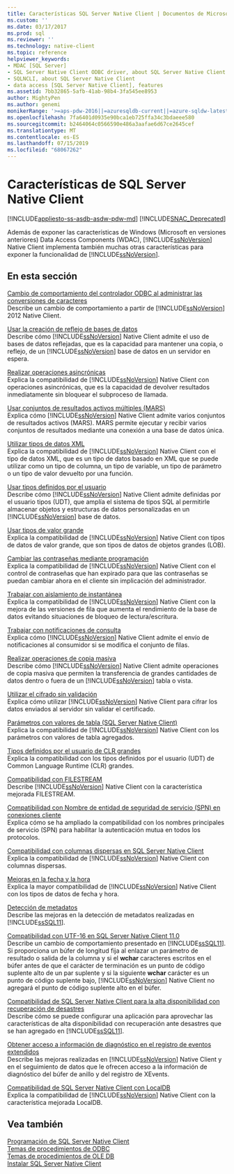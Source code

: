 ```yaml
---
title: Características SQL Server Native Client | Documentos de Microsoft
ms.custom: ''
ms.date: 03/17/2017
ms.prod: sql
ms.reviewer: ''
ms.technology: native-client
ms.topic: reference
helpviewer_keywords:
- MDAC [SQL Server]
- SQL Server Native Client ODBC driver, about SQL Server Native Client ODBC driver
- SQLNCLI, about SQL Server Native Client
- data access [SQL Server Native Client], features
ms.assetid: 7bb32865-5afb-41ab-98b4-3fa545ee8953
author: MightyPen
ms.author: genemi
monikerRange: '>=aps-pdw-2016||=azuresqldb-current||=azure-sqldw-latest||>=sql-server-2016||=sqlallproducts-allversions||>=sql-server-linux-2017||=azuresqldb-mi-current'
ms.openlocfilehash: 7fa6401d0935e90bca1eb725ffa34c3bdaeee580
ms.sourcegitcommit: b2464064c0566590e486a3aafae6d67ce2645cef
ms.translationtype: MT
ms.contentlocale: es-ES
ms.lasthandoff: 07/15/2019
ms.locfileid: "68067262"
---
```

# <a name="sql-server-native-client-features"></a>Características de SQL Server Native Client
[!INCLUDE[appliesto-ss-asdb-asdw-pdw-md](../../../includes/appliesto-ss-asdb-asdw-pdw-md.md)]
[!INCLUDE[SNAC_Deprecated](../../../includes/snac-deprecated.md)]

  Además de exponer las características de Windows (Microsoft en versiones anteriores) Data Access Components (WDAC), [!INCLUDE[ssNoVersion](../../../includes/ssnoversion-md.md)] Native Client implementa también muchas otras características para exponer la funcionalidad de [!INCLUDE[ssNoVersion](../../../includes/ssnoversion-md.md)].  
  
## <a name="in-this-section"></a>En esta sección  
 [Cambio de comportamiento del controlador ODBC al administrar las conversiones de caracteres](../../../relational-databases/native-client/features/odbc-driver-behavior-change-when-handling-character-conversions.md)  
 Describe un cambio de comportamiento a partir de [!INCLUDE[ssNoVersion](../../../includes/ssnoversion-md.md)] 2012 Native Client.  
  
 [Usar la creación de reflejo de bases de datos](../../../relational-databases/native-client/features/using-database-mirroring.md)  
 Describe cómo [!INCLUDE[ssNoVersion](../../../includes/ssnoversion-md.md)] Native Client admite el uso de bases de datos reflejadas, que es la capacidad para mantener una copia, o reflejo, de un [!INCLUDE[ssNoVersion](../../../includes/ssnoversion-md.md)] base de datos en un servidor en espera.  
  
 [Realizar operaciones asincrónicas](../../../relational-databases/native-client/features/performing-asynchronous-operations.md)  
 Explica la compatibilidad de [!INCLUDE[ssNoVersion](../../../includes/ssnoversion-md.md)] Native Client con operaciones asincrónicas, que es la capacidad de devolver resultados inmediatamente sin bloquear el subproceso de llamada.  
  
 [Usar conjuntos de resultados activos múltiples &#40;MARS&#41;](../../../relational-databases/native-client/features/using-multiple-active-result-sets-mars.md)  
 Explica cómo [!INCLUDE[ssNoVersion](../../../includes/ssnoversion-md.md)] Native Client admite varios conjuntos de resultados activos (MARS). MARS permite ejecutar y recibir varios conjuntos de resultados mediante una conexión a una base de datos única.  
  
 [Utilizar tipos de datos XML](../../../relational-databases/native-client/features/using-xml-data-types.md)  
 Explica la compatibilidad de [!INCLUDE[ssNoVersion](../../../includes/ssnoversion-md.md)] Native Client con el tipo de datos XML, que es un tipo de datos basado en XML que se puede utilizar como un tipo de columna, un tipo de variable, un tipo de parámetro o un tipo de valor devuelto por una función.  
  
 [Usar tipos definidos por el usuario](../../../relational-databases/native-client/features/using-user-defined-types.md)  
 Describe cómo [!INCLUDE[ssNoVersion](../../../includes/ssnoversion-md.md)] Native Client admite definidas por el usuario tipos (UDT), que amplía el sistema de tipos SQL al permitirle almacenar objetos y estructuras de datos personalizadas en un [!INCLUDE[ssNoVersion](../../../includes/ssnoversion-md.md)] base de datos.  
  
 [Usar tipos de valor grande](../../../relational-databases/native-client/features/using-large-value-types.md)  
 Explica la compatibilidad de [!INCLUDE[ssNoVersion](../../../includes/ssnoversion-md.md)] Native Client con tipos de datos de valor grande, que son tipos de datos de objetos grandes (LOB).  
  
 [Cambiar las contraseñas mediante programación](../../../relational-databases/native-client/features/changing-passwords-programmatically.md)  
 Explica la compatibilidad de [!INCLUDE[ssNoVersion](../../../includes/ssnoversion-md.md)] Native Client con el control de contraseñas que han expirado para que las contraseñas se puedan cambiar ahora en el cliente sin implicación del administrador.  
  
 [Trabajar con aislamiento de instantánea](../../../relational-databases/native-client/features/working-with-snapshot-isolation.md)  
 Explica la compatibilidad de [!INCLUDE[ssNoVersion](../../../includes/ssnoversion-md.md)] Native Client con la mejora de las versiones de fila que aumenta el rendimiento de la base de datos evitando situaciones de bloqueo de lectura/escritura.  
  
 [Trabajar con notificaciones de consulta](../../../relational-databases/native-client/features/working-with-query-notifications.md)  
 Explica cómo [!INCLUDE[ssNoVersion](../../../includes/ssnoversion-md.md)] Native Client admite el envío de notificaciones al consumidor si se modifica el conjunto de filas.  
  
 [Realizar operaciones de copia masiva](../../../relational-databases/native-client/features/performing-bulk-copy-operations.md)  
 Describe cómo [!INCLUDE[ssNoVersion](../../../includes/ssnoversion-md.md)] Native Client admite operaciones de copia masiva que permiten la transferencia de grandes cantidades de datos dentro o fuera de un [!INCLUDE[ssNoVersion](../../../includes/ssnoversion-md.md)] tabla o vista.  
  
 [Utilizar el cifrado sin validación](../../../relational-databases/native-client/features/using-encryption-without-validation.md)  
 Explica cómo utilizar [!INCLUDE[ssNoVersion](../../../includes/ssnoversion-md.md)] Native Client para cifrar los datos enviados al servidor sin validar el certificado.  
  
 [Parámetros con valores de tabla &#40;SQL Server Native Client&#41;](../../../relational-databases/native-client/features/table-valued-parameters-sql-server-native-client.md)  
 Explica la compatibilidad de [!INCLUDE[ssNoVersion](../../../includes/ssnoversion-md.md)] Native Client con los parámetros con valores de tabla agregados.  
  
 [Tipos definidos por el usuario de CLR grandes](../../../relational-databases/native-client/features/large-clr-user-defined-types.md)  
 Explica la compatibilidad con los tipos definidos por el usuario (UDT) de Common Language Runtime (CLR) grandes.  
  
 [Compatibilidad con FILESTREAM](../../../relational-databases/native-client/features/filestream-support.md)  
 Describe [!INCLUDE[ssNoVersion](../../../includes/ssnoversion-md.md)] Native Client con la característica mejorada FILESTREAM.  
  
 [Compatibilidad con Nombre de entidad de seguridad de servicio &#40;SPN&#41; en conexiones cliente](../../../relational-databases/native-client/features/service-principal-name-spn-support-in-client-connections.md)  
 Explica cómo se ha ampliado la compatibilidad con los nombres principales de servicio (SPN) para habilitar la autenticación mutua en todos los protocolos.  
  
 [Compatibilidad con columnas dispersas en SQL Server Native Client](../../../relational-databases/native-client/features/sparse-columns-support-in-sql-server-native-client.md)  
 Explica la compatibilidad de [!INCLUDE[ssNoVersion](../../../includes/ssnoversion-md.md)] Native Client con columnas dispersas.  
  
 [Mejoras en la fecha y la hora](../../../relational-databases/native-client/features/date-and-time-improvements.md)  
 Explica la mayor compatibilidad de [!INCLUDE[ssNoVersion](../../../includes/ssnoversion-md.md)] Native Client con los tipos de datos de fecha y hora.  
  
 [Detección de metadatos](../../../relational-databases/native-client/features/metadata-discovery.md)  
 Describe las mejoras en la detección de metadatos realizadas en [!INCLUDE[ssSQL11](../../../includes/sssql11-md.md)].  
  
 [Compatibilidad con UTF-16 en SQL Server Native Client 11.0](../../../relational-databases/native-client/features/utf-16-support-in-sql-server-native-client-11-0.md)  
 Describe un cambio de comportamiento presentado en [!INCLUDE[ssSQL11](../../../includes/sssql11-md.md)]. Si proporciona un búfer de longitud fija al enlazar un parámetro de resultado o salida de la columna y si el **wchar** caracteres escritos en el búfer antes de que el carácter de terminación es un punto de código suplente alto de un par suplente y si la siguiente **wchar** carácter es un punto de código suplente bajo, [!INCLUDE[ssNoVersion](../../../includes/ssnoversion-md.md)] Native Client no agregará el punto de código suplente alto en el búfer.  
  
 [Compatibilidad de SQL Server Native Client para la alta disponibilidad con recuperación de desastres](../../../relational-databases/native-client/features/sql-server-native-client-support-for-high-availability-disaster-recovery.md)  
 Describe cómo se puede configurar una aplicación para aprovechar las características de alta disponibilidad con recuperación ante desastres que se han agregado en [!INCLUDE[ssSQL11](../../../includes/sssql11-md.md)].  
  
 [Obtener acceso a información de diagnóstico en el registro de eventos extendidos](../../../relational-databases/native-client/features/accessing-diagnostic-information-in-the-extended-events-log.md)  
 Describe las mejoras realizadas en [!INCLUDE[ssNoVersion](../../../includes/ssnoversion-md.md)] Native Client y en el seguimiento de datos que le ofrecen acceso a la información de diagnóstico del búfer de anillo y del registro de XEvents.  
  
 [Compatibilidad de SQL Server Native Client con LocalDB](../../../relational-databases/native-client/features/sql-server-native-client-support-for-localdb.md)  
 Explica la compatibilidad de [!INCLUDE[ssNoVersion](../../../includes/ssnoversion-md.md)] Native Client con la característica mejorada LocalDB.  
  
## <a name="see-also"></a>Vea también  
 [Programación de SQL Server Native Client](../../../relational-databases/native-client/sql-server-native-client-programming.md)   
 [Temas de procedimientos de ODBC](../../../relational-databases/native-client-odbc-how-to/odbc-how-to-topics.md)   
 [Temas de procedimientos de OLE DB](../../../relational-databases/native-client-ole-db-how-to/ole-db-how-to-topics.md)   
 [Instalar SQL Server Native Client](../../../relational-databases/native-client/applications/installing-sql-server-native-client.md)  
  
  
